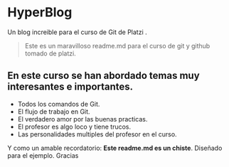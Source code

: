 # HyperBlog
Un blog increible para el curso de Git de Platzi .

>Este es un maravilloso readme.md para el curso de git y github tomado de platzi.

## En este curso se han abordado temas muy interesantes e importantes.

* Todos los comandos de Git.
* El flujo de trabajo en Git.
* El verdadero amor por las buenas practicas.
* El profesor es algo loco y tiene trucos.
* Las personalidades multiples del profesor en el curso.

Y como un amable recordatorio: **Este readme.md es un chiste**. Diseñado para el ejemplo. Gracias
